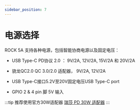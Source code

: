 ```yaml
---
sidebar_position: 7
---
```


# 电源选择

ROCK 5A 支持各种电源，包括智能协商电源以及固定电压：

- USB Type-C PD协议 2.0 ： 9V/2A, 12V/2A, 15V/2A 和 20V/2A

- 骁龙QC2.0 QC 3.0/2.0 适配器， 9V/2A, 12V/2A

- USB Type-C接口5.2V至20V固定电压USB Type-C port

- GPIO 2 & 4 pin 脚 5V 输入

:::tip
推荐使用官方30W适配器 [瑞莎 PD 30W 适配器](../../../accessories/pd_30w)
:::
